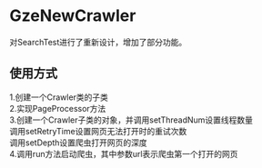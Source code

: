 # GzeNewCrawler  
对SearchTest进行了重新设计，增加了部分功能。
## 使用方式  
1.创建一个Crawler类的子类  
2.实现PageProcessor方法  
3.创建一个Crawler子类的对象，并调用setThreadNum设置线程数量  
调用setRetryTime设置网页无法打开时的重试次数  
调用setDepth设置爬虫打开网页的深度  
4.调用run方法启动爬虫，其中参数url表示爬虫第一个打开的网页
